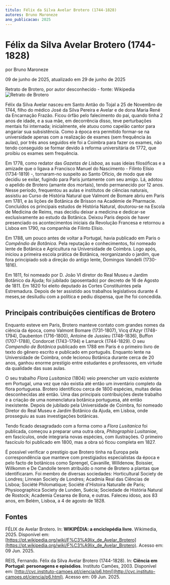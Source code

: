 ```yaml
---
titulo: Félix da Silva Avelar Brotero (1744-1828)
autores: Bruno Maroneze
ano_publicacao: 2025
---
```


# Félix da Silva Avelar Brotero (1744-1828)
por Bruno Maroneze

09 de junho de 2025, atualizado em 29 de junho de 2025

Retrato de Brotero, por autor desconhecido - fonte: Wikipedia
![Retrato de Brotero](/static/documentacao/img/Brotero01.jpg)

Félix da Silva Avelar nasceu em Santo Antão do Tojal a 25 de Novembro de 1744, filho do médico José da Silva Pereira e Avelar e de dona Maria René da Encarnação Frazão. Ficou órfão pelo falecimento do pai, quando tinha 2 anos de idade, e a sua mãe, em decorrência disso, teve perturbações mentais foi internada; inicialmente, ele atuou como capelão cantor para angariar sua subsistência. Como à época era permitido formar-se na universidade apenas com a realização de exames (sem frequência às aulas), por três anos seguidos ele foi a Coimbra para fazer os exames, não tendo conseguido se formar devido à reforma universitária de 1772, que proibiu os exames sem frequência.

Em 1778, como redator das *Gazetas de Lisboa*, as suas ideias filosóficas e a amizade que o ligava a Francisco Manuel do Nascimento - Filinto Elísio (1734-1819) -, tornaram-no suspeito ao Santo Ofício, de modo que ele decidiu se exilar, fugindo para Paris juntamente com seu amigo. Lá, adotou o apelido de Brotero (amante dos mortais), tendo permanecido por 12 anos. Nesse período, frequentou as aulas e institutos de ciências naturais, assistiu ao Curso de História Natural que Valmont de Bomare abriu em Paris em 1781, e às lições de Botânica de Brisson na Académie de Pharmacie. Concluídos os principais estudos de História Natural, doutorou-se na Escola de Medicina de Reims, mas decidiu deixar a medicina e dedicar-se exclusivamente ao estudo da Botânica. Deixou Paris depois de haver presenciado os acontecimentos iniciais da Revolução Francesa e retornou a Lisboa em 1790, na companhia de Filinto Elísio.

Em 1788, um pouco antes de voltar a Portugal, havia publicado em Paris o *Compêndio de Botânica*. Pela reputação e conhecimentos, foi nomeado lente de Botânica e Agricultura na Universidade de Coimbra. Logo após, iniciou a primeira escola prática de Botânica, reorganizando o jardim, que fora principiado sob a direção do antigo lente, Domingos Vandelli (1730-1816).

Em 1811, foi nomeado por D. João VI diretor do Real Museu e Jardim Botânico da Ajuda; foi jubilado (aposentado) por decreto de 16 de Agosto de 1811. Em 1820 foi eleito deputado às Cortes Constituintes pela Estremadura. Depois de ter assistido aos trabalhos legislativos durante 4 meses,se desiludiu com a política e pediu dispensa, que lhe foi concedida.

## Principais contribuições científicas de Brotero
Enquanto esteve em Paris, Brotero manteve contato com grandes nomes da ciência da época, como Valmont Bomare (1731-1807), Vicq d'Azyr (1748-1794), Daubenton (1716-1800), Antoine de Jussieu (1748-1836), Buffon (1707-1788), Condorcet (1743-1794) e Lamarck (1744-1829). O seu *Compendio de Botânica* publicado em 1788 em Paris é o primeiro livro de texto do gênero escrito e publicado em português. Enquanto lente na Universidade de Coimbra, onde lecionou Botânica durante cerca de 20 anos, ganhou enorme prestígio entre estudantes e professores, em virtude da qualidade das suas aulas.

O seu trabalho *Flora Lusitanica* (1804) veio preencher um vazio existente em Portugal, uma vez que não existia até então um inventário completo da flora portuguesa. Brotero identificou cerca de 1800 espécies, muitas delas desconhecidas até então. Uma das principais contribuições deste trabalho é a criação de uma nomenclatura botânica portuguesa, até então inexistente. Depois de jubilado pela Universidade de Coimbra, foi nomeado Diretor do Real Museu e Jardim Botânico da Ajuda, em Lisboa, onde prosseguiu as suas investigações botânicas.

Tendo ficado desagradado com a forma como a *Flora Lusitanica* foi publicada, começou a preparar uma outra obra, *Phitographia Lusitaniae*, em fascículos, onde integraria novas espécies, com ilustrações. O primeiro fascículo foi publicado em 1800, mas a obra só ficou completa em 1827.
 
É possível verificar o prestígio que Brotero tinha na Europa pela correspondência que manteve com prestigiados especialistas da época e pelo facto de botânicos como Sprengel, Cavanille, Willdenow, Boissier, Willkomm e De Candolle terem atribuído o nome de Brotero a plantas que identificaram. Foi membro de diversas sociedades: Horticultural Society de Londres; Linnean Society de Londres; Acadmia Real das Ciências de Lisboa; Société Philomatique; Société d'Histoira Naturalle de Paris; Physioographica Society de Lunden, Suécia; Sociedade de História Natural de Rostock; Academia Cesarea de Bona, e outras. Faleceu idoso, aos 83 anos, em Belém, Lisboa, a 4 de agosto de 1828.

## Fontes
FÉLIX de Avelar Brotero. In: **WIKIPÉDIA: a enciclopédia livre**. Wikimedia, 2025. Disponível em: [https://pt.wikipedia.org/wiki/F%C3%A9lix_de_Avelar_Brotero](https://pt.wikipedia.org/wiki/F%C3%A9lix_de_Avelar_Brotero). Acesso em: 09 Jun. 2025.

REIS, Fernando. Félix da Silva Avelar Brotero (1744-1828). In: **Ciência em Portugal: personagens e episódios**. Instituto Camões, 2003. Disponível em: [http://cvc.instituto-camoes.pt/ciencia/p6.html](http://cvc.instituto-camoes.pt/ciencia/p6.html). Acesso em: 09 Jun. 2025.